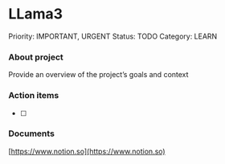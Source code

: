 # LLama3

Priority: IMPORTANT, URGENT
Status: TODO
Category: LEARN

### About project

Provide an overview of the project’s goals and context

### Action items

- [ ]  

### Documents

[https://www.notion.so](https://www.notion.so)